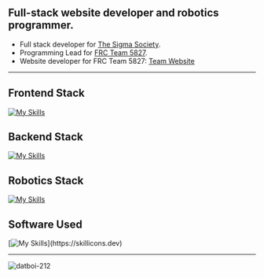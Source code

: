 
## Full-stack website developer and robotics programmer.

- Full stack developer for <a href="https://github.com/TheSigmaSociety">The Sigma Society</a>.
- Programming Lead for <a href="https://github.com/FRC5827">FRC Team 5827</a>.
- Website developer for FRC Team 5827: <a href="https://www.codepurple5827.com">Team Website</a>

<hr>

## Frontend Stack
[![My Skills](https://skillicons.dev/icons?i=html,css,tailwind,js,react,next,ts,vite,md)](https://skillicons.dev)

## Backend Stack
[![My Skills](https://skillicons.dev/icons?i=nodejs,flask,mongodb,mysql,py)](https://skillicons.dev)

## Robotics Stack
[![My Skills](https://skillicons.dev/icons?i=java,gradle)](https://skillicons.dev)

## Software Used
[![My Skills](https://skillicons.dev/icons?i=vscode,visualstudio,eclipse,github,git,npm,figma,vercel,)](https://skillicons.dev)

<hr>

<p><img align="center" src="https://github-readme-streak-stats.herokuapp.com/?user=datboi-212&" alt="datboi-212" /></p>

